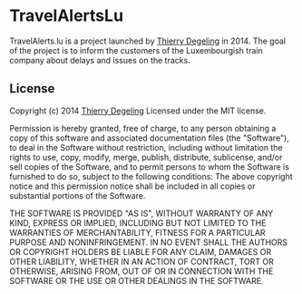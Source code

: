 TravelAlertsLu
========

TravelAlerts.lu is a project launched by [Thierry Degeling](https://twitter.com/Kaweechelchen) in 2014. The goal of the project is to inform the customers of the Luxembourgish train company about delays and issues on the tracks.

## License
Copyright (c) 2014 [Thierry Degeling](https://twitter.com/Kaweechelchen)
Licensed under the MIT license.

Permission is hereby granted, free of charge, to any person obtaining a copy of this software and associated documentation files (the "Software"), to deal in the Software without restriction, including without limitation the rights to use, copy, modify, merge, publish, distribute, sublicense, and/or sell copies of the Software, and to permit persons to whom the Software is furnished to do so, subject to the following conditions:
The above copyright notice and this permission notice shall be included in all copies or substantial portions of the Software.

THE SOFTWARE IS PROVIDED "AS IS", WITHOUT WARRANTY OF ANY KIND, EXPRESS OR IMPLIED, INCLUDING BUT NOT LIMITED TO THE WARRANTIES OF MERCHANTABILITY, FITNESS FOR A PARTICULAR PURPOSE AND NONINFRINGEMENT. IN NO EVENT SHALL THE AUTHORS OR COPYRIGHT HOLDERS BE LIABLE FOR ANY CLAIM, DAMAGES OR OTHER LIABILITY, WHETHER IN AN ACTION OF CONTRACT, TORT OR OTHERWISE, ARISING FROM, OUT OF OR IN CONNECTION WITH THE SOFTWARE OR THE USE OR OTHER DEALINGS IN THE SOFTWARE.

